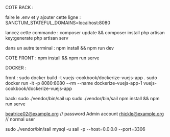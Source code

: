 COTE BACK :

faire le .env et y ajouter cette ligne : 
SANCTUM_STATEFUL_DOMAINS=localhost:8080

lancez cette commande : 
composer update && composer install
php artisan key:generate
php artisan serv

dans un autre terminal : 
npm install && npm run dev

COTE FRONT :
npm install && npm run serve


DOCKER : 

front : 
sudo docker build -t vuejs-cookbook/dockerize-vuejs-app .
sudo docker run -it -p 8080:8080 --rm --name dockerize-vuejs-app-1 vuejs-cookbook/dockerize-vuejs-app

back:
sudo ./vendor/bin/sail up
sudo ./vendor/bin/sail npm install && npm run serve


beatrice02@example.org // password Admin account
rhickle@example.org // normal user

sudo ./vendor/bin/sail mysql -u sail -p --host=0.0.0.0 --port=3306